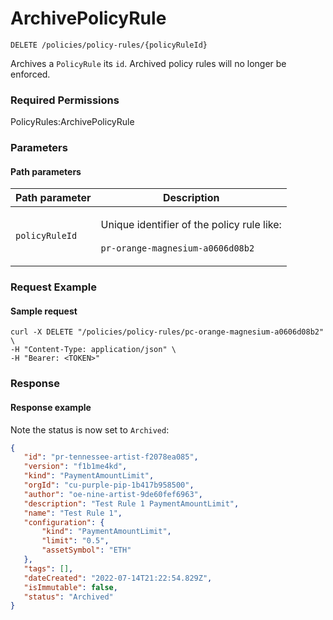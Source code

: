 # ArchivePolicyRule

`DELETE /policies/policy-rules/{policyRuleId}`

Archives a `PolicyRule` its `id`.  Archived policy rules will no longer be enforced.

### Required Permissions

PolicyRules:ArchivePolicyRule

### Parameters <a href="#parameters.1" id="parameters.1"></a>

#### Path parameters <a href="#path-parameters" id="path-parameters"></a>

| Path parameter | Description                                                                                          |
| -------------- | ---------------------------------------------------------------------------------------------------- |
| `policyRuleId` | <p>Unique identifier of the policy rule like:<br><br><code>pr-orange-magnesium-a0606d08b2</code></p> |

### Request Example <a href="#request-example.1" id="request-example.1"></a>

#### Sample request <a href="#sample-request" id="sample-request"></a>

```shell
curl -X DELETE "/policies/policy-rules/pc-orange-magnesium-a0606d08b2" \
-H "Content-Type: application/json" \
-H "Bearer: <TOKEN>"
```

### Response <a href="#response" id="response"></a>

#### Response example <a href="#response-example" id="response-example"></a>

Note the status is now set to `Archived`:

```json
{
   "id": "pr-tennessee-artist-f2078ea085",
   "version": "f1b1me4kd",
   "kind": "PaymentAmountLimit",
   "orgId": "cu-purple-pip-1b417b958500",
   "author": "oe-nine-artist-9de60fef6963",
   "description": "Test Rule 1 PaymentAmountLimit",
   "name": "Test Rule 1",
   "configuration": {
       "kind": "PaymentAmountLimit",
       "limit": "0.5",
       "assetSymbol": "ETH"
   },
   "tags": [],
   "dateCreated": "2022-07-14T21:22:54.829Z",
   "isImmutable": false,
   "status": "Archived"
}
```



